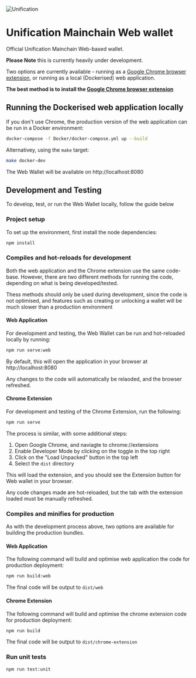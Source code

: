 ![Unification](https://raw.githubusercontent.com/unification-com/mainchain/master/unification_logoblack.png "Unification")

# Unification Mainchain Web wallet

Official Unification Mainchain Web-based wallet.

**Please Note** this is currently heavily under development.

Two options are currently available - running as a [Google Chrome browser
extension](https://chrome.google.com/webstore/detail/mkjjflkhdddfjhonakofipfojoepfndk),
 or running as a local (Dockerised) web application.

**The best method is to install the 
[Google Chrome browser extension](https://chrome.google.com/webstore/detail/mkjjflkhdddfjhonakofipfojoepfndk)**

## Running the Dockerised web application locally

If you don't use Chrome, the production version of the web application
can be run in a Docker environment:

```bash
docker-compose -f Docker/docker-compose.yml up --build
```

Alternativey, using the `make` target:

```bash
make docker-dev
```

The Web Wallet will be available on http://localhost:8080

## Development and Testing

To develop, test, or run the Web Wallet locally, follow the guide below

### Project setup

To set up the environment, first install the node dependencies:

```bash
npm install
```

### Compiles and hot-reloads for development

Both the web application and the Chrome extension use the same code-base.
However, there are two different methods for running the code, depending
on what is being developed/tested.

Thess methods should only be used during development, since the code is not
optimised, and features such as creating or unlocking a wallet will be much
slower than a production environment

#### Web Application

For development and testing, the Web Wallet can be run and hot-reloaded locally
by running:

```bash
npm run serve:web
```

By default, this will open the application in your browser at http://localhost:8080

Any changes to the code will automatically be relaoded, and the browser refreshed.

#### Chrome Extension

For development and testing of the Chrome Extension, run the following:

```bash
npm run serve
```

The process is similar, with some additional steps:

1. Open Google Chrome, and naviagte to chrome://extensions
2. Enable Developer Mode by clicking on the toggle in the top right
3. Click on the "Load Unpacked" button in the top left
4. Select the `dist` directory

This will load the extension, and you should see the Extension button for Web wallet
in your browser.

Any code changes made are hot-reloaded, but the tab with the extension loaded
must be manually refreshed.

### Compiles and minifies for production

As with the development process above, two options are available for building
the production bundles.

#### Web Application

The following command will build and optimise web application the code for 
production deployment:

```bash
npm run build:web
```

The final code will be output to `dist/web`

#### Chrome Extension

The following command will build and optimise the chrome extension code for
production deployment:

```bash
npm run build
```

The final code will be output to `dist/chrome-extension`

### Run unit tests

```bash
npm run test:unit
```
